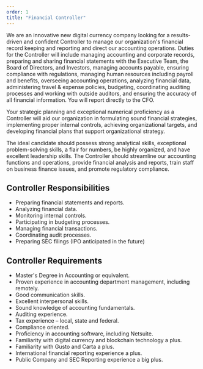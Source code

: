 ```yaml
---
order: 1
title: "Financial Controller"
---
```


We are an innovative new digital currency company looking for a results-driven and confident Controller to manage our organization's financial record keeping and reporting and direct our accounting operations.  Duties for the Controller will include managing accounting and corporate records, preparing and sharing financial statements with the Executive Team, the Board of Directors, and Investors, managing accounts payable, ensuring compliance with regulations, managing human resources including payroll and benefits, overseeing accounting operations, analyzing financial data, administering travel & expense policies, budgeting, coordinating auditing processes and working with outside auditors, and ensuring the accuracy of all financial information. You will report directly to the CFO.  

Your strategic planning and exceptional numerical proficiency as a Controller will aid our organization in formulating sound financial strategies, implementing proper internal controls, achieving organizational targets, and developing financial plans that support organizational strategy.

The ideal candidate should possess strong analytical skills, exceptional problem-solving skills, a flair for numbers, be highly organized, and have excellent leadership skills. The Controller should streamline our accounting functions and operations, provide financial analysis and reports, train staff on business finance issues, and promote regulatory compliance.

## Controller Responsibilities

- Preparing financial statements and reports.
- Analyzing financial data.
- Monitoring internal controls.
- Participating in budgeting processes.
- Managing financial transactions.
- Coordinating audit processes.
- Preparing SEC filings (IPO anticipated in the future)

## Controller Requirements

- Master's Degree in Accounting or equivalent.
- Proven experience in accounting department management, including remotely.
- Good communication skills.
- Excellent interpersonal skills.
- Sound knowledge of accounting fundamentals.
- Auditing experience.
- Tax experience – local, state and federal.
- Compliance oriented.
- Proficiency in accounting software, including Netsuite.
- Familiarity with digital currency and blockchain technology a plus.
- Familiarity with Gusto and Carta a plus.
- International financial reporting experience a plus.
- Public Company and SEC Reporting experience a big plus.
